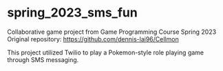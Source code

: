 # spring_2023_sms_fun
Collaborative game project from Game Programming Course Spring 2023
Original repository: https://github.com/dennis-lai96/Cellmon

This project utilized Twilio to play a Pokemon-style role playing game through SMS messaging.
